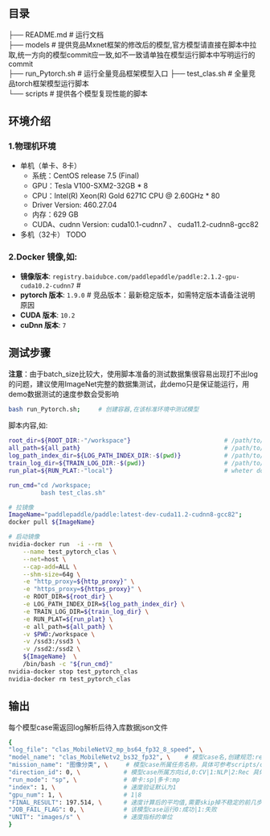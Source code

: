 ## 目录 

├── README.md       # 运行文档  
├── models          # 提供竞品Mxnet框架的修改后的模型,官方模型请直接在脚本中拉取,统一方向的模型commit应一致,如不一致请单独在模型运行脚本中写明运行的commit  
├── run_Pytorch.sh  # 运行全量竞品框架模型入口 
├── test_clas.sh    # 全量竞品torch框架模型运行脚本  
└── scripts         # 提供各个模型复现性能的脚本  
## 环境介绍
### 1.物理机环境
- 单机（单卡、8卡）
  - 系统：CentOS release 7.5 (Final)
  - GPU：Tesla V100-SXM2-32GB * 8
  - CPU：Intel(R) Xeon(R) Gold 6271C CPU @ 2.60GHz * 80
  - Driver Version: 460.27.04
  - 内存：629 GB
  - CUDA、cudnn Version: cuda10.1-cudnn7 、 cuda11.2-cudnn8-gcc82
- 多机（32卡） TODO
### 2.Docker 镜像,如:

- **镜像版本**: `registry.baidubce.com/paddlepaddle/paddle:2.1.2-gpu-cuda10.2-cudnn7`   # 
- **pytorch 版本**: `1.9.0`  # 竞品版本：最新稳定版本，如需特定版本请备注说明原因  
- **CUDA 版本**: `10.2`
- **cuDnn 版本**: `7`

## 测试步骤
**注意**：由于batch_size比较大，使用脚本准备的测试数据集很容易出现打不出log的问题，建议使用ImageNet完整的数据集测试，此demo只是保证能运行，用demo数据测试的速度参数会受影响
```bash
bash run_Pytorch.sh;     # 创建容器,在该标准环境中测试模型   
```
脚本内容,如:
```bash
root_dir=${ROOT_DIR:-"/workspace"}                          # /path/to/clas
all_path=${all_path}                                        # /path/to/dataset&whls
log_path_index_dir=${LOG_PATH_INDEX_DIR:-$(pwd)}            # /path/to/result
train_log_dir=${TRAIN_LOG_DIR:-$(pwd)}                      # /path/to/logs
run_plat=${RUN_PLAT:-"local"}                               # wheter downloading dataset

run_cmd="cd /workspace;
         bash test_clas.sh"

# 拉镜像
ImageName="paddlepaddle/paddle:latest-dev-cuda11.2-cudnn8-gcc82";
docker pull ${ImageName}

# 启动镜像
nvidia-docker run  -i --rm  \
    --name test_pytorch_clas \
    --net=host \
    --cap-add=ALL \
    --shm-size=64g \
    -e "http_proxy=${http_proxy}" \
    -e "https_proxy=${https_proxy}" \
    -e ROOT_DIR=${root_dir} \
    -e LOG_PATH_INDEX_DIR=${log_path_index_dir} \
    -e TRAIN_LOG_DIR=${train_log_dir} \
    -e RUN_PLAT=${run_plat} \
    -e all_path=${all_path} \
    -v $PWD:/workspace \
    -v /ssd3:/ssd3 \
    -v /ssd2:/ssd2 \
    ${ImageName}  \
    /bin/bash -c "${run_cmd}"
nvidia-docker stop test_pytorch_clas
nvidia-docker rm test_pytorch_clas

```

## 输出

每个模型case需返回log解析后待入库数据json文件

```bash
{
"log_file": "clas_MobileNetV2_mp_bs64_fp32_8_speed", \   
"model_name": "clas_MobileNetv2_bs32_fp32", \    # 模型case名,创建规范:repoName_模型名_bs${bs_item}_${fp_item} 如:clas_MobileNetv1_bs32_fp32
"mission_name": "图像分类", \     # 模型case所属任务名称，具体可参考scripts/config.ini      
"direction_id": 0, \            # 模型case所属方向id,0:CV|1:NLP|2:Rec 具体可参考benchmark/scripts/config.ini    
"run_mode": "sp", \             # 单卡:sp|多卡:mp
"index": 1, \                   # 速度验证默认为1
"gpu_num": 1, \                 # 1|8
"FINAL_RESULT": 197.514, \      # 速度计算后的平均值,需要skip掉不稳定的前几步值
"JOB_FAIL_FLAG": 0, \           # 该模型case运行0:成功|1:失败
"UNIT": "images/s" \            # 速度指标的单位 
}

```

